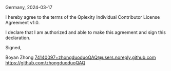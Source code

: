 Germany, 2024-03-17

I hereby agree to the terms of the Qplexity Individual Contributor License
Agreement v1.0.

I declare that I am authorized and able to make this agreement and sign this
declaration.

Signed,

Boyan Zhong 74140097+zhongduoduoQAQ@users.noreply.github.com https://github.com/zhongduoduoQAQ
